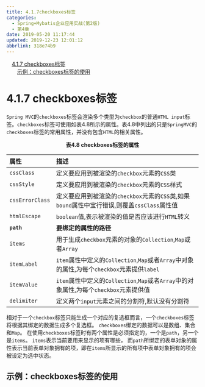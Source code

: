 ```yaml
---
title: 4.1.7checkboxes标签
categories: 
  - Spring+Mybatis企业应用实战(第2版)
  - 第4章
date: 2019-05-20 11:17:44
updated: 2019-12-23 12:01:12
abbrlink: 318e74b9
---
```

<div id='my_toc'><a href="/JavaReadingNotes/318e74b9/#4-1-7-checkboxes标签" class="header_1">4.1.7 checkboxes标签</a>&nbsp;<br><a href="/JavaReadingNotes/318e74b9/#示例：checkboxes标签的使用" class="header_2">示例：checkboxes标签的使用</a>&nbsp;<br></div>
<style>.header_1{margin-left: 1em;}.header_2{margin-left: 2em;}.header_3{margin-left: 3em;}.header_4{margin-left: 4em;}.header_5{margin-left: 5em;}.header_6{margin-left: 6em;}</style>
<!--more-->
<script>if (navigator.platform.search('arm')==-1){document.getElementById('my_toc').style.display = 'none';}var e,p = document.getElementsByTagName('p');while (p.length>0) {e = p[0];e.parentElement.removeChild(e);}</script>

<!--end-->
# 4.1.7 checkboxes标签 #
`Spring MVC`的`checkboxes`标签会渲染多个类型为`checkbox`的普通`HTML input`标签。`checkboxes`标签可使用如表4.8所示的属性。表4.8中列出的只是`SpringMVC`的`checkboxes`标签的常用属性，并没有包含`HTML`的相关属性。

<center><strong>表4.8 checkboxes标签的属性</strong></center>

|属性|描述|
|:---|:---|
|`cssClass`|定义要应用到被渲染的`checkbox`元素的`CSS`类|
|`cssStyle`|定义要应用到被渲染的`checkbox`元素的`CSS`样式|
|`cssErrorClass`|定义要应用到被渲染的`checkbox`元素的`CSS`类,如果`bound`属性中宝行错误,则覆盖`cssClass`属性值|
|`htmlEscape`|`boolean`值,表示被渲染的值是否应该进行`HTML`转义|
|**`path`**|**要绑定的属性的路径**|
|`items`|用于生成`checkbox`元素的对象的`Collection`,`Map`或者`Array`|
|`itemLabel`|`item`属性中定义的`Collection`,`Map`或者`Array`中对象的属性,为每个`checkbox`元素提供`label`|
|`itemValue`|`item`属性中定义的`Collection`,`Map`或者`Array`中的对象属性,为每个`checkbox`元素提供值|
|`delimiter`|定义两个`input`元素之间的分割符,默认没有分割符|

相对于一个`checkbox`标签只能生成一个对应的复选框而言，一个`checkboxes`标签将根据其绑定的数据生成多个复选框。
`checkboxes`绑定的数据可以是数组、集合和`Map`。
在使用`checkboxes`标签时有两个属性是必须指定的，一个是`path`，另一个是`items`。
`items`表示当前要用来显示的项有哪些，
而`path`所绑定的表单对象的属性表示当前表单对象拥有的项，即在`items`所显示的所有项中表单对象拥有的项会被设定为选中状态。

## 示例：checkboxes标签的使用 ##

